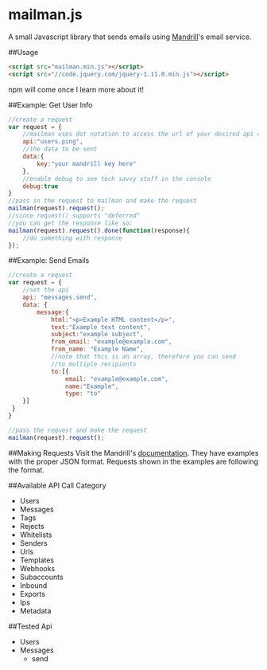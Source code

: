 mailman.js
==========

A small Javascript library that sends emails using [Mandrill](http://www.mandrillapp.com)'s email service.

##Usage
```html
<script src="mailman.min.js"></script>
<script src="//code.jquery.com/jquery-1.11.0.min.js"></script>
```
npm will come once I learn more about it!

##Example: Get User Info
```javascript
//create a request
var request = {
    //mailman uses dot notation to access the url of your desired api call
    api:"users.ping",
    //the data to be sent
    data:{
        key:"your mandrill key here"
    },
    //enable debug to see tech savvy stuff in the console
    debug:true
}
//pass in the request to mailman and make the request
mailman(request).request();
//since request() supports "deferred"
//you can get the response like so:
mailman(request).request().done(function(response){
    //do something with response
});
```

##Example: Send Emails
```javascript
//create a request
var request = {
    //set the api
    api: "messages.send",
    data: {
        message:{
            html:"<p>Example HTML content</p>",
            text:"Example text content",
            subject:"example subject",
            from_email: "example@example.com",
            from_name: "Example Name",
            //note that this is an array, therefore you can send
            //to multiple recipients
            to:[{
                email: "example@example.com",
                name:"Example",
                type: "to"
    }]
 }
}

//pass the request and make the request
mailman(request).request();
```

##Making Requests
Visit the Mandrill's [documentation](https://mandrillapp.com/api/docs/index.JSON.html).
They have examples with the proper JSON format. Requests shown in the examples are following
the format.

##Available API Call Category
* Users
* Messages
* Tags
* Rejects
* Whitelists
* Senders
* Urls
* Templates
* Webhooks
* Subaccounts
* Inbound
* Exports
* Ips
* Metadata

##Tested Api
* Users
* Messages
    * send

